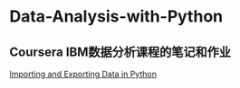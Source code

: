 # Data-Analysis-with-Python

## Coursera IBM数据分析课程的笔记和作业

[Importing and Exporting Data in Python](https://github.com/xzyang123/Data-Analysis-with-Python/blob/master/pandas%20read%20.csv%20file.md)
